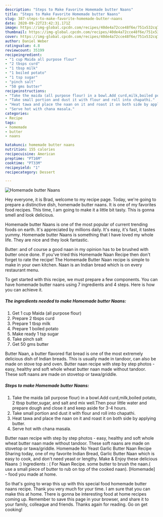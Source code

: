 ```yaml
---
description: "Steps to Make Favorite Homemade butter Naans"
title: "Steps to Make Favorite Homemade butter Naans"
slug: 387-steps-to-make-favorite-homemade-butter-naans
date: 2020-09-22T23:42:31.171Z
image: https://img-global.cpcdn.com/recipes/40de4a72cce48f6e/751x532cq70/homemade-butter-naans-recipe-main-photo.jpg
thumbnail: https://img-global.cpcdn.com/recipes/40de4a72cce48f6e/751x532cq70/homemade-butter-naans-recipe-main-photo.jpg
cover: https://img-global.cpcdn.com/recipes/40de4a72cce48f6e/751x532cq70/homemade-butter-naans-recipe-main-photo.jpg
author: Daniel Weber
ratingvalue: 4.8
reviewcount: 35199
recipeingredient:
- "1 cup Maida all purpose flour"
- "2 tbsps curd"
- "1 tbsp milk"
- "1 boiled potato"
- "1 tsp sugar"
- "pinch salt"
- "50 gms butter"
recipeinstructions:
- "Take the maida (all purpose flour) in a bowl.Add curd,milk,boiled potato, 2 tbsp butter,sugar, and salt and mix well.Then pour little water and prepare dough and close it and keep aside for 3-4 hours."
- "Take small portion and dust it with flour and roll into chapathi."
- "Heat tawa and place the naan on it and roast it on both side by applying butter."
- "Serve hot with chana masala."
categories:
- Recipe
tags:
- homemade
- butter
- naans

katakunci: homemade butter naans 
nutrition: 155 calories
recipecuisine: American
preptime: "PT16M"
cooktime: "PT33M"
recipeyield: "1"
recipecategory: Dessert

---
```



![Homemade butter Naans](https://img-global.cpcdn.com/recipes/40de4a72cce48f6e/751x532cq70/homemade-butter-naans-recipe-main-photo.jpg)

Hey everyone, it is Brad, welcome to my recipe page. Today, we're going to prepare a distinctive dish, homemade butter naans. It is one of my favorites food recipes. This time, I am going to make it a little bit tasty. This is gonna smell and look delicious.

Homemade butter Naans is one of the most popular of current trending foods on earth. It's appreciated by millions daily. It's easy, it's fast, it tastes yummy. Homemade butter Naans is something that I have loved my whole life. They are nice and they look fantastic.

Butter: and of course a good naan in my opinion has to be brushed with butter once done. If you&#39;ve tried this Homemade Naan Recipe then don&#39;t forget to rate the recipe! The Homemade Butter Naan recipe is simple to make in your own kitchen. Naan is an Indian bread which is on every restaurant menu.


To get started with this recipe, we must prepare a few components. You can have homemade butter naans using 7 ingredients and 4 steps. Here is how you can achieve it.

<!--inarticleads1-->

##### The ingredients needed to make Homemade butter Naans:

1. Get 1 cup Maida (all purpose flour)
1. Prepare 2 tbsps curd
1. Prepare 1 tbsp milk
1. Prepare 1 boiled potato
1. Make ready 1 tsp sugar
1. Take pinch salt
1. Get 50 gms butter


Butter Naan, a butter flavored flat bread is one of the most extremely delicious dish of Indian breads. This is usually made in tandoor, can also be made on stove top and oven. Butter naan recipe with step by step photos - easy, healthy and soft whole wheat butter naan made without tandoor. These soft naans are made on stovetop or tawa/griddle. 

<!--inarticleads2-->

##### Steps to make Homemade butter Naans:

1. Take the maida (all purpose flour) in a bowl.Add curd,milk,boiled potato, 2 tbsp butter,sugar, and salt and mix well.Then pour little water and prepare dough and close it and keep aside for 3-4 hours.
1. Take small portion and dust it with flour and roll into chapathi.
1. Heat tawa and place the naan on it and roast it on both side by applying butter.
1. Serve hot with chana masala.


Butter naan recipe with step by step photos - easy, healthy and soft whole wheat butter naan made without tandoor. These soft naans are made on stovetop or tawa/griddle. Homemade No Yeast Garlic Butter Naan Recipe Sharing today, one of my favorite Indian Bread, Garlic Butter Naan which is easy to cook, and don&#39;t need yeast or lengthy. Make &amp; Enjoy these delicious Naans :) Ingredients : ( For Naan Recipe. some butter to brush the naan.( use a small piece of butter to rub on top of the cooked naan). [Homemade] - food you made at home. 

So that's going to wrap this up with this special food homemade butter naans recipe. Thank you very much for your time. I am sure that you can make this at home. There is gonna be interesting food at home recipes coming up. Remember to save this page in your browser, and share it to your family, colleague and friends. Thanks again for reading. Go on get cooking!
